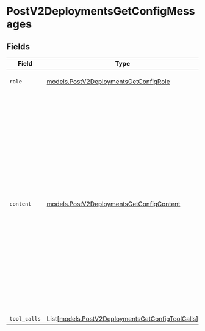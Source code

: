 # PostV2DeploymentsGetConfigMessages


## Fields

| Field                                                                                                                                                                                                                                                                    | Type                                                                                                                                                                                                                                                                     | Required                                                                                                                                                                                                                                                                 | Description                                                                                                                                                                                                                                                              |
| ------------------------------------------------------------------------------------------------------------------------------------------------------------------------------------------------------------------------------------------------------------------------ | ------------------------------------------------------------------------------------------------------------------------------------------------------------------------------------------------------------------------------------------------------------------------ | ------------------------------------------------------------------------------------------------------------------------------------------------------------------------------------------------------------------------------------------------------------------------ | ------------------------------------------------------------------------------------------------------------------------------------------------------------------------------------------------------------------------------------------------------------------------ |
| `role`                                                                                                                                                                                                                                                                   | [models.PostV2DeploymentsGetConfigRole](../models/postv2deploymentsgetconfigrole.md)                                                                                                                                                                                     | :heavy_check_mark:                                                                                                                                                                                                                                                       | The role of the prompt message                                                                                                                                                                                                                                           |
| `content`                                                                                                                                                                                                                                                                | [models.PostV2DeploymentsGetConfigContent](../models/postv2deploymentsgetconfigcontent.md)                                                                                                                                                                               | :heavy_check_mark:                                                                                                                                                                                                                                                       | The contents of the user message. Either the text content of the message or an array of content parts with a defined type, each can be of type `text` or `image_url` when passing in images. You can pass multiple images by adding multiple `image_url` content parts.  |
| `tool_calls`                                                                                                                                                                                                                                                             | List[[models.PostV2DeploymentsGetConfigToolCalls](../models/postv2deploymentsgetconfigtoolcalls.md)]                                                                                                                                                                     | :heavy_minus_sign:                                                                                                                                                                                                                                                       | N/A                                                                                                                                                                                                                                                                      |